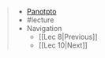 > - [Panotpto](https://uniofbath.cloud.panopto.eu/Panopto/Pages/Viewer.aspx?id=aeeada9a-ff9d-4acd-b235-acc200b3d5d4)
> - #lecture
> - Navigation
> 	- [[Lec 8|Previous]]
> 	- [[Lec 10|Next]]
